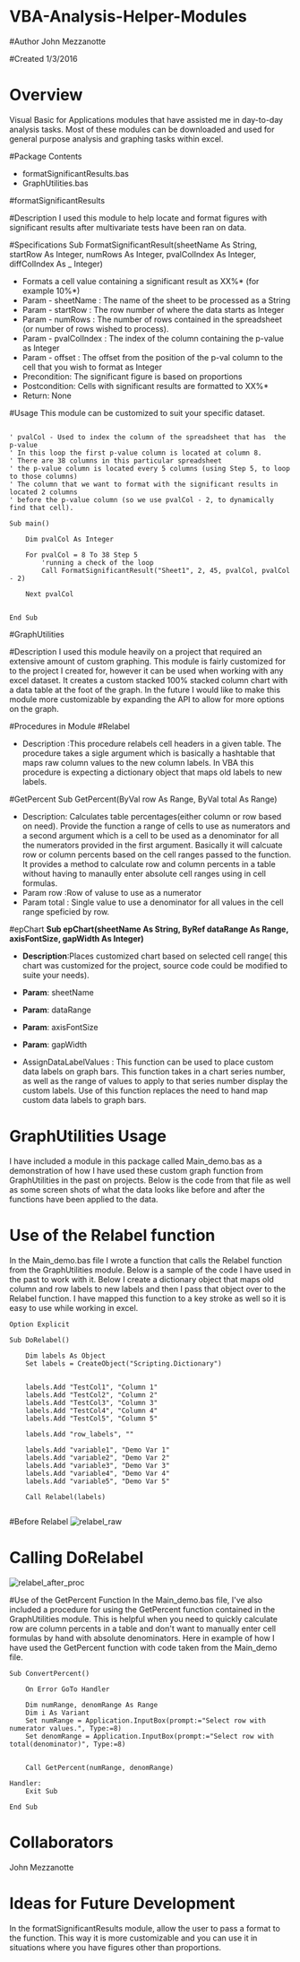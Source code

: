 # VBA-Analysis-Helper-Modules

#Author
John Mezzanotte

#Created
1/3/2016

# Overview
Visual Basic for Applications modules that have assisted me in day-to-day analysis tasks. Most of these modules can be downloaded and used for general purpose analysis and graphing tasks within excel.

#Package Contents 
- formatSignificantResults.bas
- GraphUtilities.bas


#formatSignificantResults 

#Description 
I used this module to help locate and format figures with significant results after multivariate tests have been ran on data. 

#Specifications 
Sub FormatSignificantResult(sheetName As String, startRow As Integer, numRows As Integer, pvalColIndex As Integer, diffColIndex As _     Integer)
- Formats a cell value containing a significant result as XX%* (for example 10%*)
- Param - sheetName : The name of the sheet to be processed as a String 
- Param - startRow : The row number of where the data starts as Integer
- Param - numRows : The number of rows contained in the spreadsheet (or number of rows wished to process). 
- Param - pvalColIndex : The index of the column containing the p-value as Integer 
- Param - offset : The offset from the position of the p-val column to the cell that you wish to format as Integer
- Precondition: The significant figure is based on proportions 
- Postcondition: Cells with significant results are formatted to XX%*
- Return: None

#Usage
This module can be customized to suit your specific dataset. 

```

' pvalCol - Used to index the column of the spreadsheet that has  the p-value
' In this loop the first p-value column is located at column 8. 
' There are 38 columns in this particular spreadsheet 
' the p-value column is located every 5 columns (using Step 5, to loop to those columns) 
' The column that we want to format with the significant results in located 2 columns 
' before the p-value column (so we use pvalCol - 2, to dynamically find that cell).

Sub main()

    Dim pvalCol As Integer
    
    For pvalCol = 8 To 38 Step 5
        'running a check of the loop
        Call FormatSignificantResult("Sheet1", 2, 45, pvalCol, pvalCol - 2)
        
    Next pvalCol
    

End Sub

```
#GraphUtilities

#Description 
I used this module heavily on a project that required an extensive amount of custom graphing. This module is fairly customized
for to the project I created for, however it can be used when working with any excel dataset. It creates a custom stacked 100% stacked column chart with a data table at the foot of the graph. In the future I would like to make this module more customizable by expanding the API to allow for more options on the graph. 

#Procedures in Module
#Relabel 
- Description :This procedure relabels cell headers in a given table. The procedure takes a sigle argument which is basically a hashtable that maps raw column values to the new column labels. In VBA this procedure is expecting a dictionary object that maps old labels to new labels.

#GetPercent Sub GetPercent(ByVal row As Range, ByVal total As Range)

- Description: Calculates table percentages(either column or row based on need). Provide the function a range of cells to use as numerators and a second argument which is a cell to be used as a denominator for all the numerators provided in the first argument. Basically it will calcuate row or column percents based on the cell ranges passed to the function. It provides a method to calculate row and column percents in a table without having to manaully enter absolute cell ranges using in cell formulas.
- Param row :Row of valuse to use as a numerator 
- Param total : Single value to use a denominator for all values in the cell range speficied by row.

#epChart 
**Sub epChart(sheetName As String, ByRef dataRange As Range, axisFontSize, gapWidth As Integer)**
- **Description**:Places customized chart based on selected cell range( this chart was customized for the project, source code could be modified to suite your needs). 
- **Param**: sheetName
- **Param**: dataRange
- **Param**: axisFontSize
- **Param**: gapWidth 

- AssignDataLabelValues : This function can be used to place custom data labels on graph bars. This function takes in a chart series number, as well as the range of values to apply to that series number display the custom labels. Use of this function replaces the need to hand map custom data labels to graph bars.

# GraphUtilities Usage
I have included a module in this package called Main_demo.bas as a demonstration of how I have used these custom graph function from GraphUtilities in the past on projects. Below is the code from that file as well as some screen shots of what the data looks like before and after the functions have been applied to the data. 

# Use of the Relabel function 
In the Main_demo.bas file I wrote a function that calls the Relabel function from the GraphUtilities module. Below is a sample of the code I have used in the past to work with it. Below I create a dictionary object that maps old column and row labels to new labels and then I pass that object over to the Relabel function. I have mapped this function to a key stroke as well so it is easy to use while working in excel. 

```
Option Explicit

Sub DoRelabel()
    
    Dim labels As Object
    Set labels = CreateObject("Scripting.Dictionary")
    
    
    labels.Add "TestCol1", "Column 1"
    labels.Add "TestCol2", "Column 2"
    labels.Add "TestCol3", "Column 3"
    labels.Add "TestCol4", "Column 4"
    labels.Add "TestCol5", "Column 5"
    
    labels.Add "row_labels", ""
    
    labels.Add "variable1", "Demo Var 1"
    labels.Add "variable2", "Demo Var 2"
    labels.Add "variable3", "Demo Var 3"
    labels.Add "variable4", "Demo Var 4"
    labels.Add "variable5", "Demo Var 5"
    
    Call Relabel(labels)


```
#Before Relabel 
![relabel_raw](https://cloud.githubusercontent.com/assets/11713216/18944259/4c0b2ffa-85d9-11e6-9abc-b18ca1b9ece7.png)

# Calling DoRelabel
![relabel_after_proc](https://cloud.githubusercontent.com/assets/11713216/18944395/333d665e-85da-11e6-8669-a6b831910af2.png)


#Use of the GetPercent Function
In the Main_demo.bas file, I've also included a procedure for using the GetPercent function contained in the GraphUtilities module. This is helpful when you need to quickly calculate row are column percents in a table and don't want to manually enter cell formulas by hand with absolute denominators. Here in example of how I have used the GetPercent function with code taken from the Main_demo file.

```
Sub ConvertPercent()
    
    On Error GoTo Handler
    
    Dim numRange, denomRange As Range
    Dim i As Variant
    Set numRange = Application.InputBox(prompt:="Select row with numerator values.", Type:=8)
    Set denomRange = Application.InputBox(prompt:="Select row with total(denominator)", Type:=8)
    

    Call GetPercent(numRange, denomRange)

Handler:
    Exit Sub
    
End Sub

```


# Collaborators 
John Mezzanotte 

# Ideas for Future Development 
In the formatSignificantResults module, allow the user to pass a format to the function. This way it is more customizable and you 
can use it in situations where you have figures other than proportions.
